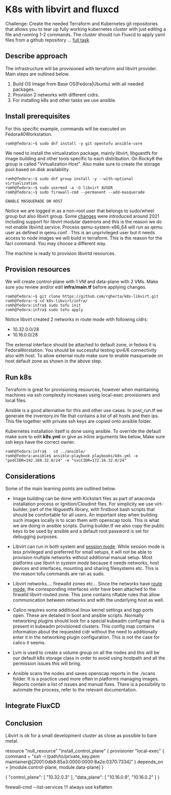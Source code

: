 # K8s with libvirt and fluxcd

Challenge: Create the needed Terraform and Kubernetes git repositories that allows you to tear up fully working kubernetes cluster with just editing a file and running 1-2 commands. The cluster should run Fluxcd to apply yaml files from a github repository ... [full task](https://github.com/c-wire/hiring-challenges/tree/main/devops-challenge)


## Describe approach

The infrastructure will be provisioned with terraform and libvirt provider. Main steps are outlined below.

1. Build OS Image from Base OS(Fedora|Ubuntu) with all needed packages.
2. Provision 2 networks with different cidrs.
3. For installing k8s and other tasks we use ansible.


## Install prerequisites

For this specific example, commands will be executed on Fedora40Workstation.

```
romh@fedora:~$ sudo dnf install -y git opentofu ansible-core
```

We need to install the virtualization package, mainly libvirt, libguestfs for image building and other tools specific to each distribution. On Rocky8 the group is called "Virtualization Host". Also make sure to create the storage pool based on disk availability. 

```
romh@fedora:~$ sudo dnf group install -y --with-optional virtualization
romh@fedora:~$ sudo usermod -a -G libvirt $USER 
romh@fedora:~$ sudo firewall-cmd --permanent --add-masquerade

ENABLE MASQUERADE ON HOST
```

Notice we are logged in as a non-root user that belongs to sudo/wheel group but also libvirt group. Some [changes](https://libvirt.org/daemons.html#switching-to-modular-daemons) were introduced around 2021 including support for libvirt modular daemons and this is the reason we do not enable libvirtd.service. Process qemu-system-x86_64 will run as qemu user as defined in qemu.conf . This is an unprivileged user but it needs access to node images we will build in terraform. This is the reason for the facl command. You may choose a different way.

The machine is ready to provision libvirtd resources. 


## Provision resources

We will create control-plane with 1 VM and data-plane with 2 VMs. Make sure you review and/or edit **infra/main.tf** before applying changes.

```
romh@fedora:~$ git clone https://github.com/rgherta/k8s-libvirt.git 
romh@fedora:~$ cd k8s-libvirt/infra/
romh@fedora:infra$ sudo tofu init
romh@fedora:infra$ sudo tofu apply
```

Notice libvirt created 2 networks in route mode with following cidrs:

* 10.32.0.0/28
* 10.16.0.0/28

The external interface should be attached to default zone, in fedora it is FedoraWorstation. You should be successful testing ipv4/6 connectivity also with host. To allow external route make sure to enable masquerade on host default zone as shown in the above step.


## Run k8s

Terraform is great for provisioning resources, however when maintaining machines via ssh complexity increases using local-exec provisioners and local files.

Ansible is a good alternative for this and other use cases. In post_run.tf we generate the inventory.ini file that contains a list of all hosts and their ips. This file together with private ssh keys are copied onto ansible folder.

Kubernetes installation itself is done using ansible. To override the default make sure to edit **k8s.yml** or give as inline arguments like below, Make sure ssh keys have the correct owner.

```
romh@fedora:infra$   cd ../ansible/
romh@fedora:ansible$ ansible-playbook playbooks/k8s.yml -e "podCIDR=192.168.32.0/24" -e "svcCIDR=172.16.32.0/24"

```

## Considerations

Some of the main learning points are outlined below.

* Image building can be done with Kickstart files as part of anaconda installation process or Ignition/Cloudinit files. For simplicity we use virt-builder, part of the libguestfs library, with firstboot bash scripts that should be comfortable for all users. An important step when building such images locally is to scan them with openscap tools. This is what we are doing in ansible scripts. During builder.tf we also copy the public keys to be used by ansible and a default root password is set for debugging purposes.

* Libvirt can run in both system and [session mode](https://libvirt.org/daemons.html). While session mode is less privileged and preferred for small setups, it will not be able to provision multiple networks without additional manual setup. Most platforms use libvirt in *system mode* because it needs networks, host devices and interfaces, mounting and sharing filesystems etc. This is the reason tofu commands are ran as sudo.

* Libvirt networks.... firewalld zones etc...
Since the networks have [route mode](https://libvirt.org/firewall.html), the corresponding interfaces virbr<N> have been attached to the firwalld libvirt-routed zone. This zone contains nftable rules that allow communication between networks and with the underlying host as well.

* Calico requires some additional linux kernel settings and bgp ports open. These are detailed in boot and ansible scripts. Normally networking plugins should  look for a special kubeadm configmap that is present in kubeadm provisioned clusters. This config map contains information about the requested cidr without the need to additionally enter it in the networking plugin configuration. This is not the case for calico it seems.

* Lvm is used to create a volume group on all the nodes and this will be our default k8s storage class in order to avoid using hostpath and all the permission issues this will bring.

* Ansible scans the nodes and saves openscap reports in the ./scans folder. It is a practice used more often in platforms managing images. Reports contain a list of issues and manual fixes. There is a possibility to automate the process, refer to the relevant documentation.


## Integrate FluxCD


## Conclusion

Libvirt is ok for a small development cluster as close as possible to bare metal.



resource "null_resource" "install_control_plane" {
  provisioner "local-exec" {
        command = "ssh -i /path/to/private_key.pem maintainer@[2001:0db8:85a3:0000:0000:8a2e:0370:7334]"
  }
  depends_on = [module.control-plane, module.data-plane]
}



{
  "control_plane": [
    "10.32.0.3"
  ],
  "data_plane": [
    "10.16.0.9",
    "10.16.0.2"
  ]
}



firewall-cmd --list-services !!!
always use ksflatten